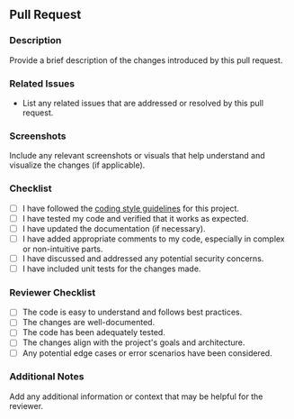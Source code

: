 ## Pull Request

### Description
Provide a brief description of the changes introduced by this pull request.

### Related Issues
- List any related issues that are addressed or resolved by this pull request.

### Screenshots
Include any relevant screenshots or visuals that help understand and visualize the changes (if applicable).

### Checklist
- [ ] I have followed the [coding style guidelines](link-to-coding-style-guide) for this project.
- [ ] I have tested my code and verified that it works as expected.
- [ ] I have updated the documentation (if necessary).
- [ ] I have added appropriate comments to my code, especially in complex or non-intuitive parts.
- [ ] I have discussed and addressed any potential security concerns.
- [ ] I have included unit tests for the changes made.

### Reviewer Checklist
- [ ] The code is easy to understand and follows best practices.
- [ ] The changes are well-documented.
- [ ] The code has been adequately tested.
- [ ] The changes align with the project's goals and architecture.
- [ ] Any potential edge cases or error scenarios have been considered.

### Additional Notes
Add any additional information or context that may be helpful for the reviewer.
